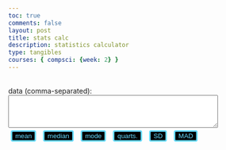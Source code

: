 ```yaml
---
toc: true
comments: false
layout: post
title: stats calc
description: statistics calculator
type: tangibles
courses: { compsci: {week: 2} }
---
```


<html>
<head>
  <title>Statistics Calculator</title>
  <style>
    button {
        margin: 5px;
    }
    button:hover {
        background-color: white;
    }

  </style>
</head>
<body>
  <br>
  <label for="dataInput">  data (comma-separated):</label>
  <textarea id="dataInput" rows="4" cols="50"></textarea>
  <br>
  <button onclick="calculateMean()" style="color:#67dbff; background: black; border-radius: 4px; border: solid;">mean</button>
  <button onclick="calculateMedian()" style="color:#67dbff; background: black; border-radius: 4px; border: solid;">median</button>
  <button onclick="calculateMode()" style="color:#67dbff; background: black; border-radius: 4px; border: solid;">mode</button>
  <button onclick="calculateStandardQuarts()" style="color:#67dbff; background: black; border-radius: 4px; border: solid;">quarts.</button>
  <button onclick="calculateStandardDeviation()" style="color:#67dbff; background: black; border-radius: 4px; border: solid;">SD</button>
  <button onclick="calculateMAD()" style="color:#67dbff; background: black; border-radius: 4px; border: solid;">MAD</button>

  <br>
  <br>
  <div id="result"></div>

  <script>
    function calculateMean() {
        const inputData = document.getElementById("dataInput").value;
        const dataValues = inputData.split(',').map(val => parseFloat(val.trim()));

        const sum = dataValues.reduce((acc, val) => acc + val, 0);
        const mean = sum / dataValues.length;

        displayResult(`thing: ${mean}`);
    }

    function calculateMedian() {
        const inputData = document.getElementById("dataInput").value;
        const dataValues = inputData.split(',').map(val => parseFloat(val.trim()));

        const sortedValues = dataValues.sort((a, b) => a - b);
        const middle = Math.floor(sortedValues.length / 2);

        let median;
        if (sortedValues.length % 2 === 0) {
        median = (sortedValues[middle - 1] + sortedValues[middle]) / 2;
        } else {
        median = sortedValues[middle];
        }

        displayResult(`thing: ${median}`);
    }

    function calculateMode() {
        const inputData = document.getElementById("dataInput").value;
        const dataValues = inputData.split(',').map(val => parseFloat(val.trim()));

        const freqMap = {};
        dataValues.forEach(val => {
        freqMap[val] = (freqMap[val] || 0) + 1;
        });

        let modes = [];
        let maxFreq = 0;
        for (const val in freqMap) {
        if (freqMap[val] > maxFreq) {
            modes = [val];
            maxFreq = freqMap[val];
        } else if (freqMap[val] === maxFreq) {
            modes.push(val);
        }
        }

        displayResult(`thing: ${modes.join(', ')}`);
    }

    function calculateStandardDeviation() {
        const inputData = document.getElementById("dataInput").value;
        const dataValues = inputData.split(',').map(val => parseFloat(val.trim()));

        const mean = dataValues.reduce((acc, val) => acc + val, 0) / dataValues.length;
        const squaredDiffs = dataValues.map(val => (val - mean) ** 2);
        const variance = squaredDiffs.reduce((acc, val) => acc + val, 0) / dataValues.length;
        const standardDeviation = Math.sqrt(variance);

        displayResult(`thing: ${standardDeviation}`);
    }

    function calculateMAD() {
        const inputData = document.getElementById("dataInput").value;
        const dataValues = inputData.split(',').map(val => parseFloat(val.trim()));
        const sum = dataValues.reduce((acc, val) => acc + val, 0);
        const mean = sum / dataValues.length;
        
        


    }

    function displayResult(result) {
        document.getElementById("result").innerHTML = result;
    }
  </script>
</body>
</html>





